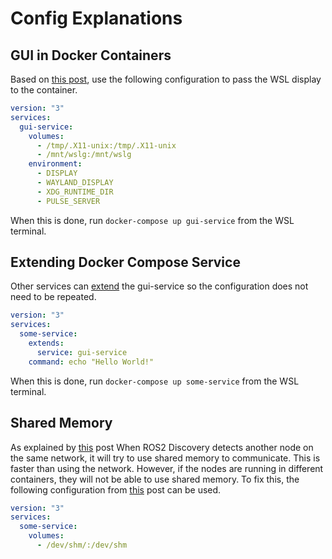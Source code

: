 # Config Explanations

## GUI in Docker Containers
Based on [this post](https://stackoverflow.com/questions/73092750/how-to-show-gui-apps-from-docker-desktop-container-on-windows-11), use the following configuration to pass the WSL display to the container.

```yml
version: "3"
services:
  gui-service:
    volumes:
      - /tmp/.X11-unix:/tmp/.X11-unix
      - /mnt/wslg:/mnt/wslg
    environment:
      - DISPLAY
      - WAYLAND_DISPLAY
      - XDG_RUNTIME_DIR
      - PULSE_SERVER
```

When this is done, run ```docker-compose up gui-service``` from the WSL terminal.

## Extending Docker Compose Service

Other services can [extend](https://docs.docker.com/compose/compose-file/05-services/#extends) the gui-service so the configuration does not need to be repeated.

```yml
version: "3"
services:
  some-service:
    extends:
      service: gui-service
    command: echo "Hello World!"
```

When this is done, run ```docker-compose up some-service``` from the WSL terminal.

## Shared Memory

As explained by [this](https://answers.ros.org/question/370595/ros2-foxy-nodes-cant-communicate-through-docker-container-border/) post When ROS2 Discovery detects another node on the same network, it will try to use shared memory to communicate. This is faster than using the network. However, if the nodes are running in different containers, they will not be able to use shared memory. To fix this, the following configuration from [this](https://answers.ros.org/question/370595/ros2-foxy-nodes-cant-communicate-through-docker-container-border/) post can be used.

```yml
version: "3"
services:
  some-service:
    volumes:
      - /dev/shm/:/dev/shm
```